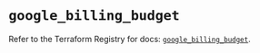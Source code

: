 # `google_billing_budget`

Refer to the Terraform Registry for docs: [`google_billing_budget`](https://registry.terraform.io/providers/hashicorp/google-beta/5.29.0/docs/resources/google_billing_budget).
